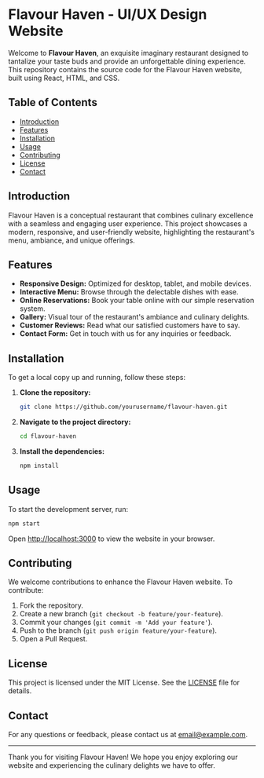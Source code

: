 # Flavour Haven - UI/UX Design Website

Welcome to **Flavour Haven**, an exquisite imaginary restaurant designed to tantalize your taste buds and provide an unforgettable dining experience. This repository contains the source code for the Flavour Haven website, built using React, HTML, and CSS.

## Table of Contents

- [Introduction](#introduction)
- [Features](#features)
- [Installation](#installation)
- [Usage](#usage)
- [Contributing](#contributing)
- [License](#license)
- [Contact](#contact)

## Introduction

Flavour Haven is a conceptual restaurant that combines culinary excellence with a seamless and engaging user experience. This project showcases a modern, responsive, and user-friendly website, highlighting the restaurant's menu, ambiance, and unique offerings.

## Features

- **Responsive Design:** Optimized for desktop, tablet, and mobile devices.
- **Interactive Menu:** Browse through the delectable dishes with ease.
- **Online Reservations:** Book your table online with our simple reservation system.
- **Gallery:** Visual tour of the restaurant's ambiance and culinary delights.
- **Customer Reviews:** Read what our satisfied customers have to say.
- **Contact Form:** Get in touch with us for any inquiries or feedback.

## Installation

To get a local copy up and running, follow these steps:

1. **Clone the repository:**

    ```bash
    git clone https://github.com/yourusername/flavour-haven.git
    ```

2. **Navigate to the project directory:**

    ```bash
    cd flavour-haven
    ```

3. **Install the dependencies:**

    ```bash
    npm install
    ```

## Usage

To start the development server, run:

```bash
npm start
```

Open [http://localhost:3000](http://localhost:3000) to view the website in your browser.

## Contributing

We welcome contributions to enhance the Flavour Haven website. To contribute:

1. Fork the repository.
2. Create a new branch (`git checkout -b feature/your-feature`).
3. Commit your changes (`git commit -m 'Add your feature'`).
4. Push to the branch (`git push origin feature/your-feature`).
5. Open a Pull Request.

## License

This project is licensed under the MIT License. See the [LICENSE](LICENSE) file for details.

## Contact

For any questions or feedback, please contact us at [email@example.com](mailto:email@example.com).

---

Thank you for visiting Flavour Haven! We hope you enjoy exploring our website and experiencing the culinary delights we have to offer.
